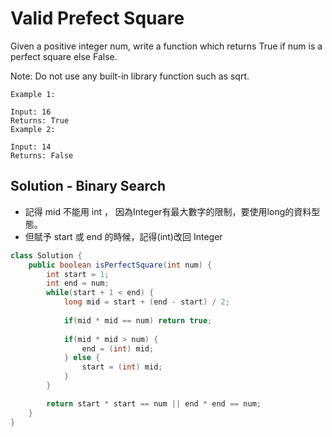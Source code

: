 # Valid Prefect Square

Given a positive integer num, write a function which returns True if num is a perfect square else False.

Note: Do not use any built-in library function such as sqrt.

```
Example 1:

Input: 16
Returns: True
Example 2:

Input: 14
Returns: False
```

## Solution - Binary Search
- 記得 mid 不能用 int ， 因為Integer有最大數字的限制，要使用long的資料型態。
- 但賦予 start 或 end 的時候，記得(int)改回 Integer

```java
class Solution {
    public boolean isPerfectSquare(int num) {
        int start = 1;
        int end = num;
        while(start + 1 < end) {
            long mid = start + (end - start) / 2;
            
            if(mid * mid == num) return true;
            
            if(mid * mid > num) {
                end = (int) mid;
            } else {
                start = (int) mid;
            }
        }

        return start * start == num || end * end == num;
    }
}
```